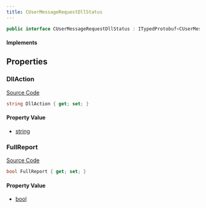 ```yaml
---
title: CUserMessageRequestDllStatus
---
```


```csharp
public interface CUserMessageRequestDllStatus : ITypedProtobuf<CUserMessageRequestDllStatus>, INativeHandle, INetMessage<CUserMessageRequestDllStatus>, IDisposable
```

#### Implements

## Properties

### DllAction

[Source Code](https://github.com/swiftly-solution/swiftlys2/blob/beta/managed/src/SwiftlyS2.Generated/Protobufs/Interfaces/CUserMessageRequestDllStatus.cs#L18)

```csharp
string DllAction { get; set; }
```

#### Property Value

- [string](https://learn.microsoft.com/dotnet/api/system.string)

### FullReport

[Source Code](https://github.com/swiftly-solution/swiftlys2/blob/beta/managed/src/SwiftlyS2.Generated/Protobufs/Interfaces/CUserMessageRequestDllStatus.cs#L21)

```csharp
bool FullReport { get; set; }
```

#### Property Value

- [bool](https://learn.microsoft.com/dotnet/api/system.boolean)

